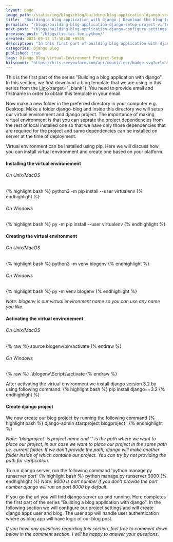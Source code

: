 ```yaml
---
layout: page
image_path: /static/img/blogs/blog/building-blog-application-django-setup-project-virtual-environment.png
title:  "Building a blog application with django | Download the blog template, setup virtual environment and create django project"
permalink: "/blogs/building-blog-application-django-setup-project-virtual-environment/"
next_post: "/blogs/building-blog-application-django-configure-settings-create-apps-interaction-django-admin-panel/"
previous_post: "/blogs/tic-tac-toe-python/"
created: 2021-09-13 17:18:00 +0545
description: "In this first part of building blog application with django, we are going download the free blog template and setup the virtual environment to install django and to create django blog project."
categories: Django Blog
published: true
tags: Django Blog Virtual-Environment Project-Setup
hitscount: "https://hits.seeyoufarm.com/api/count/incr/badge.svg?url=https%3A%2F%2Fshishirsubedi.com%2Fblogs%2Fbuilding-blog-application-django-setup-project-virtual-environment%2F&count_bg=%232E3439&title_bg=%23FF0000&icon=&icon_color=%23E7E7E7&title=Visited&edge_flat=false"
---
```


This is the first part of the series "Building a blog application with django". In this section, we first download a blog template that we are using in this series from the [Link](https://bootstrapious.com/p/bootstrap-blog){:target="_blank"}. You need to provide email and firstname in order to obtain this template in your email.

Now make a new folder in the preferred directory in your computer e.g. Desktop. Make a folder django-blog and inside this directory we will setup our virtual environment and django project. The importance of making virtual environment is that you can seprate the project dependencies from the rest of local installed one so that we have only those dependencies that are required for the project and same dependencies can be installed on server at the time of deployment.

Virtual environment can be installed using pip. Here we will discuss how you can install virtual environment and create one based on your platform.

#### Installing the virtual environement

###### On Unix/MacOS
{% highlight bash %}
python3 -m pip install --user virtualenv
{% endhighlight %}

###### On Windows
{% highlight bash %}
py -m pip install --user virtualenv
{% endhighlight %}

#### Creating the virtual environment

###### On Unix/MacOS
{% highlight bash %}
python3 -m venv blogenv
{% endhighlight %}

###### On Windows
{% highlight bash %}
py -m venv blogenv
{% endhighlight %}

*Note: blogenv is our virtual environment name so you can use any name you like.*

#### Activating the virtual environement

###### On Unix/MacOS
{% raw %}
    source blogenv/bin/activate
{% endraw %}

###### On Windows
{% raw %}
    .\blogenv\Scripts\activate
{% endraw %}

After activating the virtual environment we install django version 3.2 by using following command.
{% highlight bash %}
pip install django==3.2
{% endhighlight %}

#### Create django project
We now create our blog project by running the following command 
{% highlight bash %}
django-admin startproject blogproject .
{% endhighlight %}

*Note: 'blogproject' is project name and '.' is the path where we want to place our project, in our case we want to place our project in the same path i.e. current folder. If we don't provide the path, django will make another folder inside of which contains our project. You can try by not providing the path for verification.*

To run django server, run the following command 'python manage.py runserver port'
{% highlight bash %}
python manage.py runserver 9000
{% endhighlight %}
*Note: 9000 is port number if you don't provide the port number django will run on port 8000 by default.*

If you go the url you will find django server up and running. Here completes the first part of the series "Building a blog application with django". In the following section we will configure our project settings and will create django apps user and blog. The user app will handle user authentication where as blog app will have logic of our blog post. 

*If you have any questions regarding this section, feel free to comment down below in the comment section. I will be happy to answer your questions.*